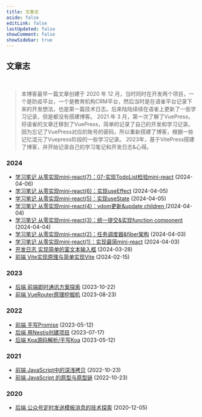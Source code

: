 ```yaml
---
title: 文章志
aside: false
editLink: false
lastUpdated: false
showComment: false
showSidebar: true
---
```


## 文章志
<br>


> 本博客最早一篇文章创建于 2020 年 12 月，当时同时在开发两个项目，一个是防疫平台，一个是教育机构CRM平台，然后当时是在语雀平台记录下来的开发想法，也是第一篇技术日志。后来陆陆续续在语雀上更新了一些学习记录，但是都没有搭建博客。
> 2021 年 3 月，第一次了解了VuePress，将语雀的文章迁移到了VuePress，简单的记录了自己的开发和学习记录。
> 因为忘记了VuePress对应的账号的密码，所以重新搭建了博客，根据一些记忆混元了Vuepress阶段的一些学习记录。
> 2023年，基于VitePress搭建了博客，并开始记录自己的学习笔记和开发日志&心得。



### 2024
<ul>
    <!-- <li> 
        <a href="/notes/">
            <a-tag color="#ffb400" class="mx-[5px]">学习笔记</a-tag>
        </a>
        <a href="/develop/notes/react/10-MiniReact学习总结">从零实现mini-react(8)：总结</a>？
        <span class="text-gray-500 text-xs ml-[10px]">(2024-04-06)</span>
    </li> -->
    <li>
        <a href="/notes/">
            <a-tag color="#ffb400" class="mx-[5px]">学习笔记</a-tag>
        </a>
        <a href="/notes/react/01-从零实现mini-react/07-实现TodoList检验mini-react">从零实现mini-react(7)：07-实现TodoList检验mini-react</a>
        <span class="text-gray-500 text-xs ml-[10px]">(2024-04-06)</span>
    </li>
    <li>
        <a href="/notes/">
            <a-tag color="#ffb400" class="mx-[5px]">学习笔记</a-tag>
        </a>
        <a href="/notes/react/01-从零实现mini-react/06-实现useEffect">从零实现mini-react(6)：实现useEffect</a>
        <span class="text-gray-500 text-xs ml-[10px]">(2024-04-05)</span>
    </li>
    <li>
        <a href="/notes/">
            <a-tag color="#ffb400" class="mx-[5px]">学习笔记</a-tag>
        </a>
        <a href="/notes/react/01-从零实现mini-react/05-实现useState">从零实现mini-react(5)：实现useState</a>
        <span class="text-gray-500 text-xs ml-[10px]">(2024-04-05)</span>
    </li>
    <li>
        <a href="/notes/">
            <a-tag color="#ffb400" class="mx-[5px]">学习笔记</a-tag>
        </a>
        <a href="/notes/react/01-从零实现mini-react/04-vdom更新&update_children">从零实现mini-react(4)：vdom更新&update children </a>
        <span class="text-gray-500 text-xs ml-[10px]">(2024-04-04)</span>
    </li>
    <li>
        <a href="/notes/">
            <a-tag color="#ffb400" class="mx-[5px]">学习笔记</a-tag>
        </a>
        <a href="/notes/react/01-从零实现mini-react/03-统一提交&实现function_component">从零实现mini-react(3)：统一提交&实现function component</a>
        <span class="text-gray-500 text-xs ml-[10px]">(2024-04-04)</span>
    </li>
    <li>
        <a href="/notes/">
            <a-tag color="#ffb400" class="mx-[5px]">学习笔记</a-tag>
        </a>
        <a href="/notes/react/01-从零实现mini-react/02-任务调度器&fiber架构">从零实现mini-react(2)：任务调度器&fiber架构</a>
        <span class="text-gray-500 text-xs ml-[10px]">(2024-04-03)</span>
    </li>
    <li>
        <a href="/notes/">
            <a-tag color="#ffb400" class="mx-[5px]">学习笔记</a-tag>
        </a>
        <a href="/notes/react/01-从零实现mini-react/01-实现最简mini-react">从零实现mini-react(1)：实现最简mini-react</a>
        <span class="text-gray-500 text-xs ml-[10px]">(2024-04-03)</span>
    </li>
    <!-- <li>
        <a href="/develop/editor/">
            <a-tag color="orange" class="mx-[5px]">开发日志</a-tag>
        </a>
        <a href="/develop/editor/01-从零开发L0级富文本编辑器/02-从零实现简单的L0级富文本编辑器">从零实现L0级富文本编辑器</a>？
        <span class="text-gray-500 text-xs ml-[10px]">(2024-04-02)</span>
    </li> -->
    <li>
        <a href="/develop/editor/">
            <a-tag color="orange" class="mx-[5px]">开发日志</a-tag>
        </a>
        <a href="/develop/editor/01-从零开发L0级富文本编辑器/01-实现简单的富文本输入框">实现简单的富文本输入框</a>
        <span class="text-gray-500 text-xs ml-[10px]">(2024-03-28)</span>
    </li>
    <li>
        <a href="/categories/frontend/">
            <a-tag color="blue" class="mx-[5px]">前端</a-tag>
        </a>
        <a href="/categories/frontend/2024/02/15/Vite实现原理与简单实现Vite">Vite实现原理与简单实现Vite</a>
        <span class="text-gray-500 text-xs ml-[10px]">(2024-02-15)</span>
    </li>
</ul>

### 2023
<ul>
    <li>
        <a href="/categories/backend/">
            <a-tag color="green" class="mx-[5px]">后端</a-tag>
        </a>
        <a href="/categories/backend/2023/10/22/前端即时通讯方案探索">前端即时通讯方案探索</a>
        <span class="text-gray-500 text-xs ml-[10px]">(2023-10-22)</span>
    </li>
    <li>
        <a href="/categories/frontend/">
            <a-tag color="blue" class="mx-[5px]">前端</a-tag>
        </a>
        <a href="/categories/frontend/2023/08/23/VueRouter原理挖掘机">VueRouter原理挖掘机</a>
        <span class="text-gray-500 text-xs ml-[10px]">(2023-08-23)</span>
    </li>
    <!-- <li>
        <a href="/categories/frontend/">
            <a-tag color="blue" class="mx-[5px]">前端</a-tag>
        </a>
        <a href="/categories/frontend/2023/05/12/手写Promise">V8引擎</a>？
        <span class="text-gray-500 text-xs ml-[10px]">(2023-03-12)</span>
    </li>
    <li>
        <a href="/categories/frontend/">
            <a-tag color="blue" class="mx-[5px]">前端</a-tag>
        </a>
        <a href="/categories/frontend/2023/05/12/手写Promise">浏览器工作原理与实践</a>？
        <span class="text-gray-500 text-xs ml-[10px]">(2023-03-12)</span>
    </li> -->
</ul>


### 2022
<ul>
    <li>
        <a href="/categories/frontend/">
            <a-tag color="blue" class="mx-[5px]">前端</a-tag>
        </a>
        <a href="/categories/frontend/2023/05/12/手写Promise">手写Promise</a>
        <span class="text-gray-500 text-xs ml-[10px]">(2023-05-12)</span>
    </li>
    <li>
        <a href="/categories/backend/">
            <a-tag color="green" class="mx-[5px]">后端</a-tag>
        </a>
        <a href="/categories/backend/2023/07/17/用Nestjs创建项目">用Nestjs创建项目</a>
        <span class="text-gray-500 text-xs ml-[10px]">(2023-07-17)</span>
    </li>
    <li>
        <a href="/categories/frontend/">
            <a-tag color="green" class="mx-[5px]">后端</a-tag>
        </a>
        <a href="/categories/backend/2023/02/21/koa源码分析">Koa源码解析/手写Koa</a>
        <span class="text-gray-500 text-xs ml-[10px]">(2023-05-12)</span>
    </li> 
</ul>


### 2021

<ul>
    <li>
        <a href="/categories/frontend/">
            <a-tag color="blue" class="mx-[5px]">前端</a-tag>
        </a>
        <a href="/categories/frontend/2022/10/23/JavaScript中的深浅拷贝">JavaScript中的深浅拷贝</a>
        <span class="text-gray-500 text-xs ml-[10px]">(2022-10-23)</span>
    </li> 
            <li>
        <a href="/categories/frontend/">
            <a-tag color="blue" class="mx-[5px]">前端</a-tag>
        </a>
        <a href="/categories/frontend/2022/04/26/JavaScript的原型与原型链">JavaScript 的原型与原型链</a>
        <span class="text-gray-500 text-xs ml-[10px]">(2022-10-23)</span>
    </li> 
</ul>




### 2020

<ul>
    <li>
        <a href="/categories/backend/">
            <a-tag color="green" class="mx-[5px]">后端</a-tag>
        </a>
        <a href="/categories/backend/2020/12/05/公众号定时发送模板消息的技术探索">公众号定时发送模板消息的技术探索</a>
        <span class="text-gray-500 text-xs ml-[10px]">(2020-12-05)</span>
    </li> 
</ul>

